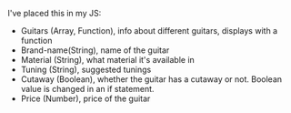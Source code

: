 I've placed this in my JS:

- Guitars (Array, Function), info about different guitars, displays with a function
- Brand-name(String), name of the guitar
- Material (String), what material it's available in
- Tuning (String), suggested tunings
- Cutaway (Boolean), whether the guitar has a cutaway or not. Boolean value is changed in an if statement.
- Price (Number), price of the guitar
